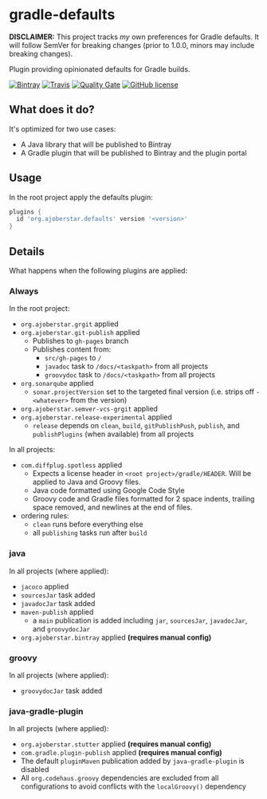 # gradle-defaults

**DISCLAIMER:** This project tracks _my_ own preferences for Gradle defaults. It will follow SemVer for breaking changes (prior to 1.0.0, minors may include breaking changes).

Plugin providing opinionated defaults for Gradle builds.

[![Bintray](https://api.bintray.com/packages/ajoberstar/gradle-plugins/org.ajoberstar%3Agradle-defaults/images/download.svg)](https://bintray.com/ajoberstar/gradle-plugins/org.ajoberstar%3Agradle-defaults/_latestVersion)
[![Travis](https://img.shields.io/travis/ajoberstar/gradle-defaults.svg?style=flat-square)](https://travis-ci.org/ajoberstar/gradle-defaults)
[![Quality Gate](https://sonarqube.ajoberstar.com/api/badges/gate?key=org.ajoberstar:gradle-defaults)](https://sonarqube.ajoberstar.com/dashboard/index/org.ajoberstar:gradle-defaults)
[![GitHub license](https://img.shields.io/github/license/ajoberstar/gradle-defaults.svg?style=flat-square)](https://github.com/ajoberstar/gradle-defaults/blob/master/LICENSE)

## What does it do?

It's optimized for two use cases:

* A Java library that will be published to Bintray
* A Gradle plugin that will be published to Bintray and the plugin portal

## Usage

In the root project apply the defaults plugin:

```groovy
plugins {
  id 'org.ajoberstar.defaults' version '<version>'
}
```

## Details

What happens when the following plugins are applied:

### Always

In the root project:

- `org.ajoberstar.grgit` applied
- `org.ajoberstar.git-publish` applied
  - Publishes to `gh-pages` branch
  - Publishes content from:
    - `src/gh-pages` to `/`
    - `javadoc` task to `/docs/<taskpath>` from all projects
    - `groovydoc` task to `/docs/<taskpath>` from all projects
- `org.sonarqube` applied
  - `sonar.projectVersion` set to the targeted final version (i.e. strips off `-<whatever>` from the version)
- `org.ajoberstar.semver-vcs-grgit` applied
- `org.ajoberstar.release-experimental` applied
  - `release` depends on `clean`, `build`, `gitPublishPush`, `publish`, and `publishPlugins` (when available) from all projects

In all projects:

- `com.diffplug.spotless` applied
  - Expects a license header in `<root project>/gradle/HEADER`. Will be applied to Java and Groovy files.
  - Java code formatted using Google Code Style
  - Groovy code and Gradle files formatted for 2 space indents, trailing space removed, and newlines at the end of files.
- ordering rules:
  - `clean` runs before everything else
  - all `publishing` tasks run after `build`

### java

In all projects (where applied):

- `jacoco` applied
- `sourcesJar` task added
- `javadocJar` task added
- `maven-publish` applied
  - a `main` publication is added including `jar`, `sourcesJar`, `javadocJar`, and `groovydocJar`
- `org.ajoberstar.bintray` applied **(requires manual config)**

### groovy

In all projects (where applied):

- `groovydocJar` task added

### java-gradle-plugin

In all projects (where applied):

- `org.ajoberstar.stutter` applied **(requires manual config)**
- `com.gradle.plugin-publish` applied **(requires manual config)**
- The default `pluginMaven` publication added by `java-gradle-plugin` is disabled
- All `org.codehaus.groovy` dependencies are excluded from all configurations to avoid conflicts with the `localGroovy()` dependency
